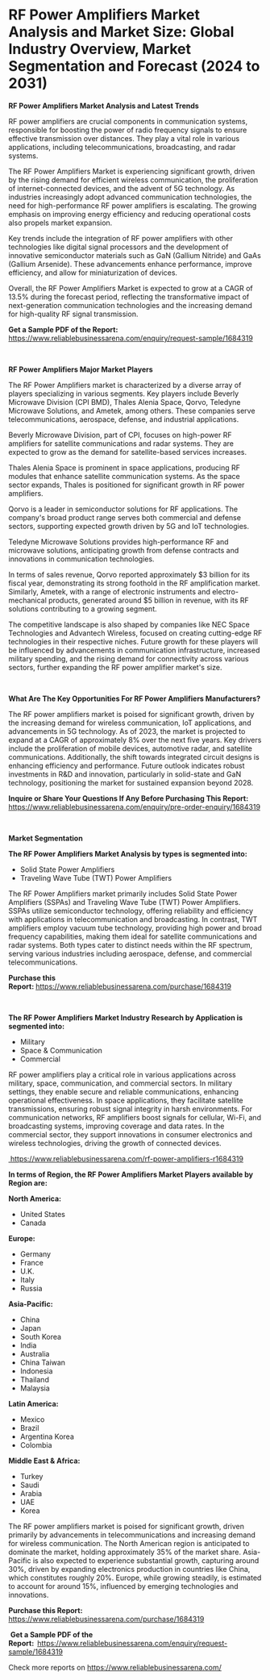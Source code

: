 <p><h1>RF Power Amplifiers Market Analysis and Market Size: Global Industry Overview, Market Segmentation and Forecast (2024 to 2031)</h1></p><p><strong>RF Power Amplifiers Market Analysis and Latest Trends</strong></p>
<p><p>RF power amplifiers are crucial components in communication systems, responsible for boosting the power of radio frequency signals to ensure effective transmission over distances. They play a vital role in various applications, including telecommunications, broadcasting, and radar systems.</p><p>The RF Power Amplifiers Market is experiencing significant growth, driven by the rising demand for efficient wireless communication, the proliferation of internet-connected devices, and the advent of 5G technology. As industries increasingly adopt advanced communication technologies, the need for high-performance RF power amplifiers is escalating. The growing emphasis on improving energy efficiency and reducing operational costs also propels market expansion.</p><p>Key trends include the integration of RF power amplifiers with other technologies like digital signal processors and the development of innovative semiconductor materials such as GaN (Gallium Nitride) and GaAs (Gallium Arsenide). These advancements enhance performance, improve efficiency, and allow for miniaturization of devices.</p><p>Overall, the RF Power Amplifiers Market is expected to grow at a CAGR of 13.5% during the forecast period, reflecting the transformative impact of next-generation communication technologies and the increasing demand for high-quality RF signal transmission.</p></p>
<p><strong>Get a Sample PDF of the Report:&nbsp;</strong> <a href="https://www.reliablebusinessarena.com/enquiry/request-sample/1684319?utm_campaign=1912&utm_medium=2&utm_source=Github&utm_content=ia&utm_term=30122024&utm_id=rf-power-amplifiers">https://www.reliablebusinessarena.com/enquiry/request-sample/1684319</a></p>
<p>&nbsp;</p>
<p><strong>RF Power Amplifiers Major Market Players</strong></p>
<p><p>The RF Power Amplifiers market is characterized by a diverse array of players specializing in various segments. Key players include Beverly Microwave Division (CPI BMD), Thales Alenia Space, Qorvo, Teledyne Microwave Solutions, and Ametek, among others. These companies serve telecommunications, aerospace, defense, and industrial applications.</p><p>Beverly Microwave Division, part of CPI, focuses on high-power RF amplifiers for satellite communications and radar systems. They are expected to grow as the demand for satellite-based services increases.</p><p>Thales Alenia Space is prominent in space applications, producing RF modules that enhance satellite communication systems. As the space sector expands, Thales is positioned for significant growth in RF power amplifiers.</p><p>Qorvo is a leader in semiconductor solutions for RF applications. The company's broad product range serves both commercial and defense sectors, supporting expected growth driven by 5G and IoT technologies.</p><p>Teledyne Microwave Solutions provides high-performance RF and microwave solutions, anticipating growth from defense contracts and innovations in communication technologies.</p><p>In terms of sales revenue, Qorvo reported approximately $3 billion for its fiscal year, demonstrating its strong foothold in the RF amplification market. Similarly, Ametek, with a range of electronic instruments and electro-mechanical products, generated around $5 billion in revenue, with its RF solutions contributing to a growing segment.</p><p>The competitive landscape is also shaped by companies like NEC Space Technologies and Advantech Wireless, focused on creating cutting-edge RF technologies in their respective niches. Future growth for these players will be influenced by advancements in communication infrastructure, increased military spending, and the rising demand for connectivity across various sectors, further expanding the RF power amplifier market's size.</p></p>
<p>&nbsp;</p>
<p><strong>What Are The Key Opportunities For RF Power Amplifiers Manufacturers?</strong></p>
<p><p>The RF power amplifiers market is poised for significant growth, driven by the increasing demand for wireless communication, IoT applications, and advancements in 5G technology. As of 2023, the market is projected to expand at a CAGR of approximately 8% over the next five years. Key drivers include the proliferation of mobile devices, automotive radar, and satellite communications. Additionally, the shift towards integrated circuit designs is enhancing efficiency and performance. Future outlook indicates robust investments in R&D and innovation, particularly in solid-state and GaN technology, positioning the market for sustained expansion beyond 2028.</p></p>
<p><strong>Inquire or Share Your Questions If Any Before Purchasing This Report:</strong> <a href="https://www.reliablebusinessarena.com/enquiry/pre-order-enquiry/1684319?utm_campaign=1912&utm_medium=2&utm_source=Github&utm_content=ia&utm_term=30122024&utm_id=rf-power-amplifiers">https://www.reliablebusinessarena.com/enquiry/pre-order-enquiry/1684319</a></p>
<p>&nbsp;</p>
<p><strong>Market Segmentation</strong></p>
<p><strong>The RF Power Amplifiers Market Analysis by types is segmented into:</strong></p>
<p><ul><li>Solid State Power Amplifiers</li><li>Traveling Wave Tube (TWT) Power Amplifiers</li></ul></p>
<p><p>The RF Power Amplifiers market primarily includes Solid State Power Amplifiers (SSPAs) and Traveling Wave Tube (TWT) Power Amplifiers. SSPAs utilize semiconductor technology, offering reliability and efficiency with applications in telecommunication and broadcasting. In contrast, TWT amplifiers employ vacuum tube technology, providing high power and broad frequency capabilities, making them ideal for satellite communications and radar systems. Both types cater to distinct needs within the RF spectrum, serving various industries including aerospace, defense, and commercial telecommunications.</p></p>
<p><strong>Purchase this Report:&nbsp;</strong><a href="https://www.reliablebusinessarena.com/purchase/1684319?utm_campaign=1912&utm_medium=2&utm_source=Github&utm_content=ia&utm_term=30122024&utm_id=rf-power-amplifiers">https://www.reliablebusinessarena.com/purchase/1684319</a></p>
<p>&nbsp;</p>
<p><strong>The RF Power Amplifiers Market Industry Research by Application is segmented into:</strong></p>
<p><ul><li>Military</li><li>Space & Communication</li><li>Commercial</li></ul></p>
<p><p>RF power amplifiers play a critical role in various applications across military, space, communication, and commercial sectors. In military settings, they enable secure and reliable communications, enhancing operational effectiveness. In space applications, they facilitate satellite transmissions, ensuring robust signal integrity in harsh environments. For communication networks, RF amplifiers boost signals for cellular, Wi-Fi, and broadcasting systems, improving coverage and data rates. In the commercial sector, they support innovations in consumer electronics and wireless technologies, driving the growth of connected devices.</p></p>
<p><a href="https://www.reliablebusinessarena.com/rf-power-amplifiers-r1684319?utm_campaign=1912&utm_medium=2&utm_source=Github&utm_content=ia&utm_term=30122024&utm_id=rf-power-amplifiers">&nbsp;https://www.reliablebusinessarena.com/rf-power-amplifiers-r1684319</a></p>
<p><strong>In terms of Region, the RF Power Amplifiers Market Players available by Region are:</strong></p>
<p>
    <p> <strong> North America: </strong>
        <ul>
            <li>United States</li>
            <li>Canada</li>
        </ul>
        </p> 
    <p> <strong> Europe: </strong>
        <ul>
            <li>Germany</li>
            <li>France</li>
            <li>U.K.</li>
            <li>Italy</li>
            <li>Russia</li>
        </ul>
        </p> 
    <p> <strong> Asia-Pacific: </strong>
        <ul>
            <li>China</li>
            <li>Japan</li>
            <li>South Korea</li>
            <li>India</li>
            <li>Australia</li>
            <li>China Taiwan</li>
            <li>Indonesia</li>
            <li>Thailand</li>
            <li>Malaysia</li>
        </ul>
        </p> 
    <p> <strong> Latin America: </strong>
        <ul>
            <li>Mexico</li>
            <li>Brazil</li>
            <li>Argentina Korea</li>
            <li>Colombia</li>
        </ul>
        </p> 
    <p> <strong> Middle East & Africa: </strong>
        <ul>
            <li>Turkey</li>
            <li>Saudi</li>
            <li>Arabia</li>
            <li>UAE</li>
            <li>Korea</li>
        </ul>
    </p>
    </p>
<p><p>The RF power amplifiers market is poised for significant growth, driven primarily by advancements in telecommunications and increasing demand for wireless communication. The North American region is anticipated to dominate the market, holding approximately 35% of the market share. Asia-Pacific is also expected to experience substantial growth, capturing around 30%, driven by expanding electronics production in countries like China, which constitutes roughly 20%. Europe, while growing steadily, is estimated to account for around 15%, influenced by emerging technologies and innovations.</p></p>
<p><strong>Purchase this Report: </strong><a href="https://www.reliablebusinessarena.com/purchase/1684319?utm_campaign=1912&utm_medium=2&utm_source=Github&utm_content=ia&utm_term=30122024&utm_id=rf-power-amplifiers">https://www.reliablebusinessarena.com/purchase/1684319</a></p>
<p>&nbsp;<strong>Get a Sample PDF of the Report:&nbsp;&nbsp;</strong><a href="https://www.reliablebusinessarena.com/enquiry/request-sample/1684319?utm_campaign=1912&utm_medium=2&utm_source=Github&utm_content=ia&utm_term=30122024&utm_id=rf-power-amplifiers">https://www.reliablebusinessarena.com/enquiry/request-sample/1684319</a></p>
<p><strong></strong></p>
<p>Check more reports on <a href="https://www.reliablebusinessarena.com/?utm_campaign=1912&utm_medium=2&utm_source=Github&utm_content=ia&utm_term=30122024&utm_id=rf-power-amplifiers">https://www.reliablebusinessarena.com/</a></p>